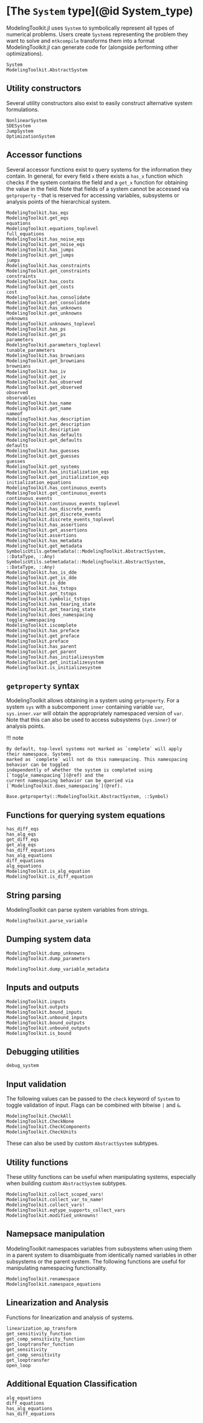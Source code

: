 # [The `System` type](@id System_type)

ModelingToolkit.jl uses `System` to symbolically represent all types of numerical problems.
Users create `System`s representing the problem they want to solve and `mtkcompile` transforms
them into a format ModelingToolkit.jl can generate code for (alongside performing other
optimizations).

```@docs
System
ModelingToolkit.AbstractSystem
```

## Utility constructors

Several utility constructors also exist to easily construct alternative system formulations.

```@docs
NonlinearSystem
SDESystem
JumpSystem
OptimizationSystem
```

## Accessor functions

Several accessor functions exist to query systems for the information they contain. In general,
for every field `x` there exists a `has_x` function which checks if the system contains the
field and a `get_x` function for obtaining the value in the field. Note that fields of a system
cannot be accessed via `getproperty` - that is reserved for accessing variables, subsystems
or analysis points of the hierarchical system.

```@docs
ModelingToolkit.has_eqs
ModelingToolkit.get_eqs
equations
ModelingToolkit.equations_toplevel
full_equations
ModelingToolkit.has_noise_eqs
ModelingToolkit.get_noise_eqs
ModelingToolkit.has_jumps
ModelingToolkit.get_jumps
jumps
ModelingToolkit.has_constraints
ModelingToolkit.get_constraints
constraints
ModelingToolkit.has_costs
ModelingToolkit.get_costs
cost
ModelingToolkit.has_consolidate
ModelingToolkit.get_consolidate
ModelingToolkit.has_unknowns
ModelingToolkit.get_unknowns
unknowns
ModelingToolkit.unknowns_toplevel
ModelingToolkit.has_ps
ModelingToolkit.get_ps
parameters
ModelingToolkit.parameters_toplevel
tunable_parameters
ModelingToolkit.has_brownians
ModelingToolkit.get_brownians
brownians
ModelingToolkit.has_iv
ModelingToolkit.get_iv
ModelingToolkit.has_observed
ModelingToolkit.get_observed
observed
observables
ModelingToolkit.has_name
ModelingToolkit.get_name
nameof
ModelingToolkit.has_description
ModelingToolkit.get_description
ModelingToolkit.description
ModelingToolkit.has_defaults
ModelingToolkit.get_defaults
defaults
ModelingToolkit.has_guesses
ModelingToolkit.get_guesses
guesses
ModelingToolkit.get_systems
ModelingToolkit.has_initialization_eqs
ModelingToolkit.get_initialization_eqs
initialization_equations
ModelingToolkit.has_continuous_events
ModelingToolkit.get_continuous_events
continuous_events
ModelingToolkit.continuous_events_toplevel
ModelingToolkit.has_discrete_events
ModelingToolkit.get_discrete_events
ModelingToolkit.discrete_events_toplevel
ModelingToolkit.has_assertions
ModelingToolkit.get_assertions
ModelingToolkit.assertions
ModelingToolkit.has_metadata
ModelingToolkit.get_metadata
SymbolicUtils.getmetadata(::ModelingToolkit.AbstractSystem, ::DataType, ::Any)
SymbolicUtils.setmetadata(::ModelingToolkit.AbstractSystem, ::DataType, ::Any)
ModelingToolkit.has_is_dde
ModelingToolkit.get_is_dde
ModelingToolkit.is_dde
ModelingToolkit.has_tstops
ModelingToolkit.get_tstops
ModelingToolkit.symbolic_tstops
ModelingToolkit.has_tearing_state
ModelingToolkit.get_tearing_state
ModelingToolkit.does_namespacing
toggle_namespacing
ModelingToolkit.iscomplete
ModelingToolkit.has_preface
ModelingToolkit.get_preface
ModelingToolkit.preface
ModelingToolkit.has_parent
ModelingToolkit.get_parent
ModelingToolkit.has_initializesystem
ModelingToolkit.get_initializesystem
ModelingToolkit.is_initializesystem
```

## `getproperty` syntax

ModelingToolkit allows obtaining in a system using `getproperty`. For a system `sys` with a
subcomponent `inner` containing variable `var`, `sys.inner.var` will obtain the appropriately
namespaced version of `var`. Note that this can also be used to access subsystems (`sys.inner`)
or analysis points.

!!! note
    
    By default, top-level systems not marked as `complete` will apply their namespace. Systems
    marked as `complete` will not do this namespacing. This namespacing behavior can be toggled
    independently of whether the system is completed using [`toggle_namespacing`](@ref) and the
    current namespacing behavior can be queried via [`ModelingToolkit.does_namespacing`](@ref).

```@docs
Base.getproperty(::ModelingToolkit.AbstractSystem, ::Symbol)
```

## Functions for querying system equations

```@docs
has_diff_eqs
has_alg_eqs
get_diff_eqs
get_alg_eqs
has_diff_equations
has_alg_equations
diff_equations
alg_equations
ModelingToolkit.is_alg_equation
ModelingToolkit.is_diff_equation
```

## String parsing

ModelingToolkit can parse system variables from strings.

```@docs
ModelingToolkit.parse_variable
```

## Dumping system data

```@docs
ModelingToolkit.dump_unknowns
ModelingToolkit.dump_parameters
```

```@docs; canonical = false
ModelingToolkit.dump_variable_metadata
```

## Inputs and outputs

```@docs
ModelingToolkit.inputs
ModelingToolkit.outputs
ModelingToolkit.bound_inputs
ModelingToolkit.unbound_inputs
ModelingToolkit.bound_outputs
ModelingToolkit.unbound_outputs
ModelingToolkit.is_bound
```

## Debugging utilities

```@docs
debug_system
```

## Input validation

The following values can be passed to the `check` keyword of `System` to toggle validation
of input. Flags can be combined with bitwise `|` and `&`.

```@docs
ModelingToolkit.CheckAll
ModelingToolkit.CheckNone
ModelingToolkit.CheckComponents
ModelingToolkit.CheckUnits
```

These can also be used by custom `AbstractSystem` subtypes.

## Utility functions

These utility functions can be useful when manipulating systems, especially when building
custom `AbstractSystem` subtypes.

```@docs
ModelingToolkit.collect_scoped_vars!
ModelingToolkit.collect_var_to_name!
ModelingToolkit.collect_vars!
ModelingToolkit.eqtype_supports_collect_vars
ModelingToolkit.modified_unknowns!
```

## Namepsace manipulation

ModelingToolkit namespaces variables from subsystems when using them in a parent system to
disambiguate from identically named variables in other subsystems or the parent system. The
following functions are useful for manipulating namespacing functionality.

```@docs
ModelingToolkit.renamespace
ModelingToolkit.namespace_equations
```

## Linearization and Analysis

Functions for linearization and analysis of systems.

```@docs
linearization_ap_transform
get_sensitivity_function
get_comp_sensitivity_function
get_looptransfer_function
get_sensitivity
get_comp_sensitivity
get_looptransfer
open_loop
```

## Additional Equation Classification

```@docs
alg_equations
diff_equations
has_alg_equations
has_diff_equations
```
